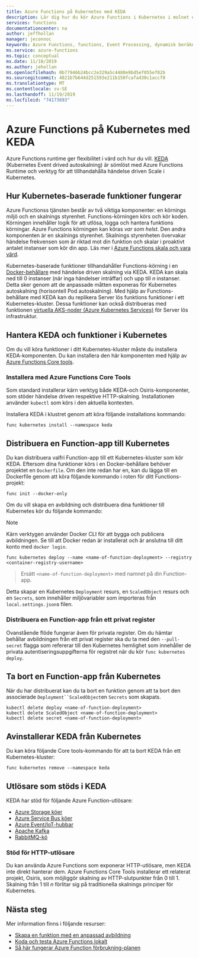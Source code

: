 ```yaml
---
title: Azure Functions på Kubernetes med KEDA
description: Lär dig hur du kör Azure Functions i Kubernetes i molnet eller lokalt med hjälp av KEDA, Kubernetes-baserad händelse driven autoskalning.
services: functions
documentationcenter: na
author: jeffhollan
manager: jeconnoc
keywords: Azure Functions, functions, Event Processing, dynamisk beräkning, Server lös arkitektur, Kubernetes
ms.service: azure-functions
ms.topic: conceptual
ms.date: 11/18/2019
ms.author: jehollan
ms.openlocfilehash: 0b77946b24bcc2e329a5c4480e9bd5ef055ef82b
ms.sourcegitcommit: 4821b7b644d251593e211b150fcafa430c1accf0
ms.translationtype: MT
ms.contentlocale: sv-SE
ms.lasthandoff: 11/19/2019
ms.locfileid: "74173693"
---
```

# <a name="azure-functions-on-kubernetes-with-keda"></a>Azure Functions på Kubernetes med KEDA

Azure Functions runtime ger flexibilitet i värd och hur du vill.  [KEDA](https://keda.sh) (Kubernetes Event drived autoskalning) är sömlöst med Azure Functions Runtime och verktyg för att tillhandahålla händelse driven Scale i Kubernetes.

## <a name="how-kubernetes-based-functions-work"></a>Hur Kubernetes-baserade funktioner fungerar

Azure Functionss tjänsten består av två viktiga komponenter: en körnings miljö och en skalnings styrenhet.  Functions-körningen körs och kör koden.  Körningen innehåller logik för att utlösa, logga och hantera funktions körningar.  Azure Functions körningen kan köras *var som helst*.  Den andra komponenten är en skalnings styrenhet.  Skalnings styrenheten övervakar händelse frekvensen som är riktad mot din funktion och skalar i proaktivt antalet instanser som kör din app.  Läs mer i [Azure Functions skala och vara värd](functions-scale.md).

Kubernetes-baserade funktioner tillhandahåller Functions-körning i en [Docker-behållare](functions-create-function-linux-custom-image.md) med händelse driven skalning via KEDA.  KEDA kan skala ned till 0 instanser (när inga händelser inträffar) och upp till *n* instanser. Detta sker genom att de anpassade måtten exponeras för Kubernetes autoskalning (horisontell Pod autoskalning).  Med hjälp av Functions-behållare med KEDA kan du replikera Server lös funktions funktioner i ett Kubernetes-kluster.  Dessa funktioner kan också distribueras med funktionen [virtuella AKS-noder (Azure Kubernetes Services)](../aks/virtual-nodes-cli.md) för Server lös infrastruktur.

## <a name="managing-keda-and-functions-in-kubernetes"></a>Hantera KEDA och funktioner i Kubernetes

Om du vill köra funktioner i ditt Kubernetes-kluster måste du installera KEDA-komponenten. Du kan installera den här komponenten med hjälp av [Azure Functions Core tools](functions-run-local.md).

### <a name="installing-with-the-azure-functions-core-tools"></a>Installera med Azure Functions Core Tools

Som standard installerar kärn verktyg både KEDA-och Osiris-komponenter, som stöder händelse driven respektive HTTP-skalning.  Installationen använder `kubectl` som körs i den aktuella kontexten.

Installera KEDA i klustret genom att köra följande installations kommando:

```cli
func kubernetes install --namespace keda
```

## <a name="deploying-a-function-app-to-kubernetes"></a>Distribuera en Function-app till Kubernetes

Du kan distribuera valfri Function-app till ett Kubernetes-kluster som kör KEDA.  Eftersom dina funktioner körs i en Docker-behållare behöver projektet en `Dockerfile`.  Om den inte redan har en, kan du lägga till en Dockerfile genom att köra följande kommando i roten för ditt Functions-projekt:

```cli
func init --docker-only
```

Om du vill skapa en avbildning och distribuera dina funktioner till Kubernetes kör du följande kommando:

> [!NOTE]
> Kärn verktygen använder Docker CLI för att bygga och publicera avbildningen. Se till att Docker redan är installerat och är anslutna till ditt konto med `docker login`.

```cli
func kubernetes deploy --name <name-of-function-deployment> --registry <container-registry-username>
```

> Ersätt `<name-of-function-deployment>` med namnet på din Function-app.

Detta skapar en Kubernetes `Deployment` resurs, en `ScaledObject` resurs och en `Secrets`, som innehåller miljövariabler som importeras från `local.settings.json`s filen.

### <a name="deploying-a-function-app-from-a-private-registry"></a>Distribuera en Function-app från ett privat register

Ovanstående flöde fungerar även för privata register.  Om du hämtar behållar avbildningen från ett privat register ska du ta med den `--pull-secret` flagga som refererar till den Kubernetes hemlighet som innehåller de privata autentiseringsuppgifterna för registret när du kör `func kubernetes deploy`.

## <a name="removing-a-function-app-from-kubernetes"></a>Ta bort en Function-app från Kubernetes

När du har distribuerat kan du ta bort en funktion genom att ta bort den associerade `Deployment``ScaledObject`en `Secrets` som skapats.

```cli
kubectl delete deploy <name-of-function-deployment>
kubectl delete ScaledObject <name-of-function-deployment>
kubectl delete secret <name-of-function-deployment>
```

## <a name="uninstalling-keda-from-kubernetes"></a>Avinstallerar KEDA från Kubernetes

Du kan köra följande Core tools-kommando för att ta bort KEDA från ett Kubernetes-kluster:

```cli
func kubernetes remove --namespace keda
```

## <a name="supported-triggers-in-keda"></a>Utlösare som stöds i KEDA

KEDA har stöd för följande Azure Function-utlösare:

* [Azure Storage köer](functions-bindings-storage-queue.md)
* [Azure Service Bus köer](functions-bindings-service-bus.md)
* [Azure Event/IoT-hubbar](functions-bindings-event-hubs.md)
* [Apache Kafka](https://github.com/azure/azure-functions-kafka-extension)
* [RabbitMQ-kö](https://github.com/azure/azure-functions-rabbitmq-extension)

### <a name="http-trigger-support"></a>Stöd för HTTP-utlösare

Du kan använda Azure Functions som exponerar HTTP-utlösare, men KEDA inte direkt hanterar dem.  Azure Functions Core Tools installerar ett relaterat projekt, Osiris, som möjliggör skalning av HTTP-slutpunkter från 0 till 1.  Skalning från 1 till *n* förlitar sig på traditionella skalnings principer för Kubernetes.

## <a name="next-steps"></a>Nästa steg
Mer information finns i följande resurser:

* [Skapa en funktion med en anpassad avbildning](functions-create-function-linux-custom-image.md)
* [Koda och testa Azure Functions lokalt](functions-develop-local.md)
* [Så här fungerar Azure Function förbrukning-planen](functions-scale.md)